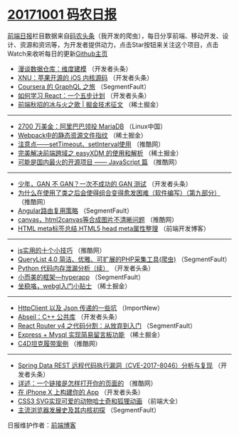 # [20171001 码农日报](http://hao.caibaojian.com/date/2017/10/01)

[前端日报](http://caibaojian.com/c/news)栏目数据来自[码农头条](http://hao.caibaojian.com/)（我开发的爬虫），每日分享前端、移动开发、设计、资源和资讯等，为开发者提供动力，点击Star按钮来关注这个项目，点击Watch来收听每日的更新[Github主页](https://github.com/kujian/frontendDaily)
* [漫谈数据仓库：维度建模](http://hao.caibaojian.com/52973.html) （开发者头条）
* [XNU：苹果开源的 iOS 内核源码](http://hao.caibaojian.com/53021.html) （开发者头条）
* [Coursera 的 GraphQL 之旅](http://hao.caibaojian.com/52947.html) （SegmentFault）
* [如何学习 React：一个五步计划](http://hao.caibaojian.com/52971.html) （开发者头条）
* [前端秋招的冰与火之歌 | 掘金技术征文](http://hao.caibaojian.com/53006.html) （稀土掘金）

***
* [2700 万美金：阿里巴巴领投 MariaDB](http://hao.caibaojian.com/53027.html) （Linux中国）
* [Webpack中的静态资源文件指纹](http://hao.caibaojian.com/53001.html) （稀土掘金）
* [注意点——setTimeout、setInterval使用](http://hao.caibaojian.com/52958.html) （推酷网）
* [完美解决前端跨域之 easyXDM 的使用和解析](http://hao.caibaojian.com/53002.html) （稀土掘金）
* [可能是国内最火的开源项目 —— JavaScript 篇](http://hao.caibaojian.com/52959.html) （推酷网）

***
* [少年，GAN 不 GAN？一次不成功的 GAN 测试](http://hao.caibaojian.com/52980.html) （开发者头条）
* [为什么在使用了类之后会使得组合变得愈发困难（软件编写）（第九部分）](http://hao.caibaojian.com/52951.html) （推酷网）
* [Angular路由复用策略](http://hao.caibaojian.com/52941.html) （SegmentFault）
* [canvas，html2canvas等合成图片不清晰问题](http://hao.caibaojian.com/52952.html) （推酷网）
* [HTML meta标签总结,HTML5 head meta属性整理](http://hao.caibaojian.com/53035.html) （前端开发博客）

***
* [js实用的十个小技巧](http://hao.caibaojian.com/52953.html) （推酷网）
* [QueryList 4.0 简洁、优雅、可扩展的PHP采集工具(爬虫)](http://hao.caibaojian.com/52943.html) （SegmentFault）
* [Python 代码内存泄漏分析（续）](http://hao.caibaojian.com/53022.html) （开发者头条）
* [小而美的框架—hyperapp](http://hao.caibaojian.com/52944.html) （SegmentFault）
* [坐稳咯，webgl入门小贴士](http://hao.caibaojian.com/52998.html) （稀土掘金）

***
* [HttpClient 以及 Json 传递的一些坑](http://hao.caibaojian.com/53025.html) （ImportNew）
* [Abseil：C++ 公共库](http://hao.caibaojian.com/52976.html) （开发者头条）
* [React Router v4 之代码分割：从放弃到入门](http://hao.caibaojian.com/52945.html) （SegmentFault）
* [Express + Mysql 实现简易留言板功能](http://hao.caibaojian.com/52999.html) （稀土掘金）
* [C4D坦克履带案例](http://hao.caibaojian.com/52956.html) （推酷网）

***
* [Spring Data REST 远程代码执行漏洞（CVE-2017-8046）分析与复现](http://hao.caibaojian.com/52977.html) （开发者头条）
* [详述：一个链接是怎样打开你的页面的](http://hao.caibaojian.com/52957.html) （推酷网）
* [在 iPhone X 上构建你的 App](http://hao.caibaojian.com/52978.html) （开发者头条）
* [CSS3 SVG实现可爱的动物哈士奇和狐狸动画](http://hao.caibaojian.com/53029.html) （前端大全）
* [主流浏览器发展史及其内核初探](http://hao.caibaojian.com/52949.html) （SegmentFault）

日报维护作者：[前端博客](http://caibaojian.com/) 